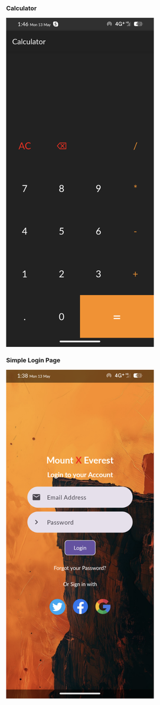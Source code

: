 ### Calculator
<img src="https://github.com/seetharaman52/android-projects/raw/main/calculator/Screenshot_Calci.png" alt="Calculator" width="400">

### Simple Login Page
<img src="https://github.com/seetharaman52/android-projects/raw/main/simple_login_page/Screenshot_Login.png" alt="Login Page" width="400">
